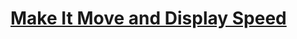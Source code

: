 # [Make It Move and Display Speed](https://education.lego.com/en-us/lessons/ev3-dep/make-it-move-and-display-speed)
